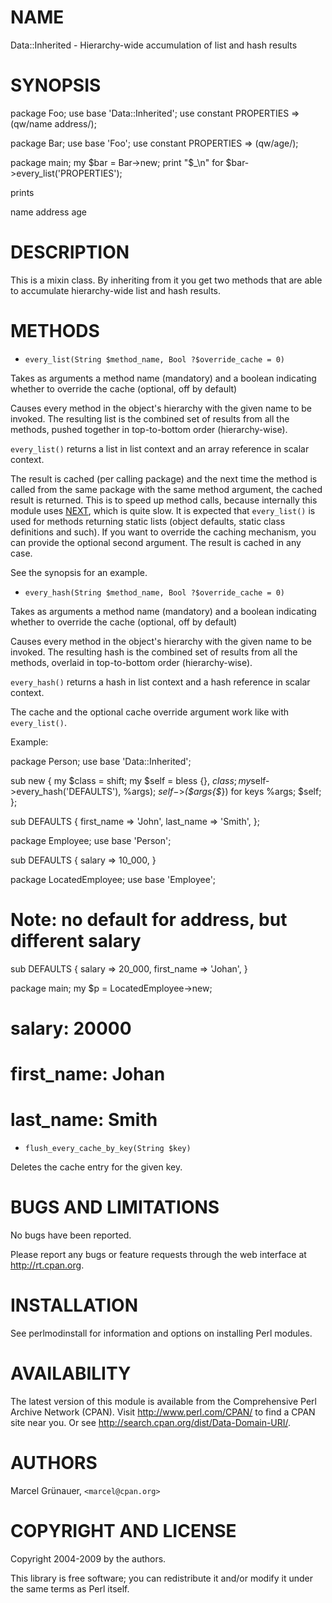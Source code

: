 # NAME

Data::Inherited - Hierarchy-wide accumulation of list and hash results

# SYNOPSIS

  package Foo;
  use base 'Data::Inherited';
  use constant PROPERTIES => (qw/name address/);

  package Bar;
  use base 'Foo';
  use constant PROPERTIES => (qw/age/);

  package main;
  my $bar = Bar->new;
  print "$_\n" for $bar->every_list('PROPERTIES');

prints

  name
  address
  age

# DESCRIPTION

This is a mixin class. By inheriting from it you get two methods that are able
to accumulate hierarchy-wide list and hash results.

# METHODS

- `every_list(String $method_name, Bool ?$override_cache = 0)`

Takes as arguments a method name (mandatory) and a boolean indicating whether
to override the cache (optional, off by default)

Causes every method in the object's hierarchy with the given name to be
invoked. The resulting list is the combined set of results from all the
methods, pushed together in top-to-bottom order (hierarchy-wise).

`every_list()` returns a list in list context and an array reference in
scalar context.

The result is cached (per calling package) and the next time the method is
called from the same package with the same method argument, the cached result
is returned. This is to speed up method calls, because internally this module
uses [NEXT](http://search.cpan.org/perldoc?NEXT), which is quite slow. It is expected that `every_list()` is used
for methods returning static lists (object defaults, static class definitions
and such).  If you want to override the caching mechanism, you can provide the
optional second argument. The result is cached in any case.

See the synopsis for an example.

- `every_hash(String $method_name, Bool ?$override_cache = 0)`

Takes as arguments a method name (mandatory) and a boolean indicating whether
to override the cache (optional, off by default)

Causes every method in the object's hierarchy with the given name to be
invoked. The resulting hash is the combined set of results from all the
methods, overlaid in top-to-bottom order (hierarchy-wise).

`every_hash()` returns a hash in list context and a hash reference in scalar
context.

The cache and the optional cache override argument work like with
`every_list()`.

Example:

  package Person;
  use base 'Data::Inherited';

  sub new {
    my $class = shift;
    my $self = bless {}, $class;
    my %args = @_;
    %args = ($self->every_hash('DEFAULTS'), %args);
    $self->$_($args{$_}) for keys %args;
    $self;
  };

  sub DEFAULTS {
    first_name => 'John',
    last_name  => 'Smith',
  };

  package Employee;
  use base 'Person';

  sub DEFAULTS {
    salary => 10_000,
  }

  package LocatedEmployee;
  use base 'Employee';

  # Note: no default for address, but different salary

  sub DEFAULTS {
    salary     => 20_000,
    first_name => 'Johan',
  }

  package main;
  my $p = LocatedEmployee->new;

  # salary: 20000
  # first_name: Johan
  # last_name: Smith

- `flush_every_cache_by_key(String $key)`

Deletes the cache entry for the given key.

# BUGS AND LIMITATIONS

No bugs have been reported.

Please report any bugs or feature requests through the web interface at
<http://rt.cpan.org>.

# INSTALLATION

See perlmodinstall for information and options on installing Perl modules.

# AVAILABILITY

The latest version of this module is available from the Comprehensive Perl
Archive Network (CPAN). Visit <http://www.perl.com/CPAN/> to find a CPAN
site near you. Or see <http://search.cpan.org/dist/Data-Domain-URI/>.

# AUTHORS

Marcel Gr&uuml;nauer, `<marcel@cpan.org>`

# COPYRIGHT AND LICENSE

Copyright 2004-2009 by the authors.

This library is free software; you can redistribute it and/or modify
it under the same terms as Perl itself.